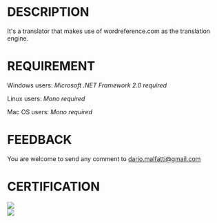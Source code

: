 # DESCRIPTION

It's a translator that makes use of wordreference.com as the translation engine.

# REQUIREMENT

Windows users: _Microsoft .NET Framework 2.0 required_

Linux users: _Mono required_

Mac OS users: _Mono required_

# FEEDBACK

You are welcome to send any comment to dario.malfatti@gmail.com

# CERTIFICATION

<a href="http://www.softpedia.com/get/Others/Home-Education/WR-Translator.shtml">
<img src="http://www.softpedia.com/base_img/softpedia_free_award_f.gif" /></a>
<br />
<a href="http://www.softepic.com/windows/education/home-education/wr-translator/">
<img src="http://www.softepic.com/skins/RedSkin/images/softepic_5Star.png" /></a>
